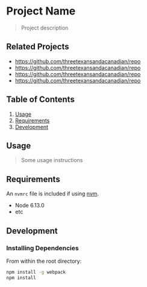 # Project Name

> Project description

## Related Projects

  - https://github.com/threetexansandacanadian/repo
  - https://github.com/threetexansandacanadian/repo
  - https://github.com/threetexansandacanadian/repo
  - https://github.com/threetexansandacanadian/repo

## Table of Contents

1. [Usage](#Usage)
1. [Requirements](#requirements)
1. [Development](#development)

## Usage

> Some usage instructions

## Requirements

An `nvmrc` file is included if using [nvm](https://github.com/creationix/nvm).

- Node 6.13.0
- etc

## Development

### Installing Dependencies

From within the root directory:

```sh
npm install -g webpack
npm install
```

